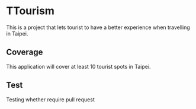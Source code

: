 # TTourism
This is a project that lets tourist to have a better experience when travelling in Taipei.

## Coverage
This application will cover at least 10 tourist spots in Taipei.

## Test
Testing whether require pull request
